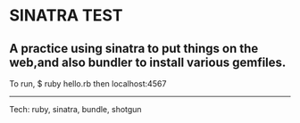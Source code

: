 SINATRA TEST
=============
A practice using sinatra to put things on the web,and also bundler to install various gemfiles.
--------------
To run, $ ruby hello.rb
then localhost:4567

----
Tech: ruby, sinatra, bundle, shotgun